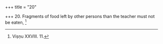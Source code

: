 +++
title = "20"

+++
20. Fragments of food left by other persons than the teacher must not be eaten, [^15] 


[^15]:  Viṣṇu XXVIII. 11.
